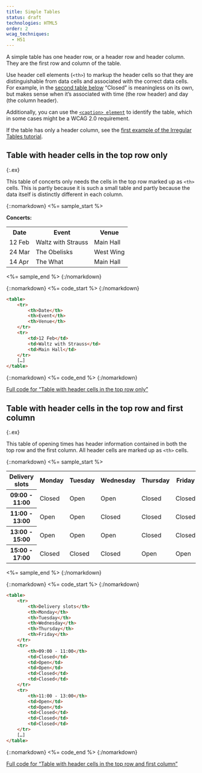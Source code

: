```yaml
---
title: Simple Tables
status: draft
technologies: HTML5
order: 2
wcag_techniques: 
  - H51
---
```


A simple table has one header row, or a header row and header column. They are the first row and column of the table.

Use header cell elements (`<th>`) to markup the header cells so that they are distinguishable from data cells and associated with the correct data cells. For example, in the [second table below](#table-with-header-cells-in-the-top-row-and-first-column) “Closed” is meaningless on its own, but makes sense when it’s associated with time (the row header) and day (the column header).

Additionally, you can use the [`<caption> element`](caption-summary.html) to identify the table, which in some cases might be a WCAG 2.0 requirement.

If the table has only a header column, see the [first example of the Irregular Tables tutorial](irreguler.html#table-with-header-cells-in-one-column-only).

## Table with header cells in the top row only
{:.ex}

This table of concerts only needs the cells in the top row marked up as `<th>` cells. This is partly because it is such a small table and partly because the data itself is distinctly different in each column.

{::nomarkdown}
<%= sample_start %>

<p><strong>Concerts:</strong></p>
<table>
	<tr>
		<th>Date</th>
		<th>Event</th>
		<th>Venue</th>
	</tr>
	<tr>
		<td>12 Feb</td>
		<td>Waltz with Strauss</td>
		<td>Main Hall</td>
	</tr>
	<tr>
		<td>24 Mar</td>
		<td>The Obelisks</td>
		<td>West Wing</td>
	</tr>
	<tr>
		<td>14 Apr</td>
		<td>The What</td>
		<td>Main Hall</td>
	</tr>
</table>

<%= sample_end %>
{:/nomarkdown}

{::nomarkdown}
<%= code_start %>
{:/nomarkdown}

~~~ html
<table>
	<tr>
		<th>Date</th>
		<th>Event</th>
		<th>Venue</th>
	</tr>
	<tr>
		<td>12 Feb</td>
		<td>Waltz with Strauss</td>
		<td>Main Hall</td>
	</tr>
	[…]
</table>
~~~

{::nomarkdown}
<%= code_end %>
{:/nomarkdown}

[Full code for “Table with header cells in the top row only”](examples/headertoprow.html)

## Table with header cells in the top row and first column
{:.ex}

This table of opening times has header information contained in both the top row and the first column. All header cells are marked up as `<th>` cells.

{::nomarkdown}
<%= sample_start %>

<table>
	<tr>
		<th>Delivery slots</th>
		<th>Monday</th>
		<th>Tuesday</th>
		<th>Wednesday</th>
		<th>Thursday</th>
		<th>Friday</th>
	</tr>
	<tr>
		<th>09:00 - 11:00</th>
		<td>Closed</td>
		<td>Open</td>
		<td>Open</td>
		<td>Closed</td>
		<td>Closed</td>
	</tr>
	<tr>
		<th>11:00 - 13:00</th>
		<td>Open</td>
		<td>Open</td>
		<td>Closed</td>
		<td>Closed</td>
		<td>Closed</td>
	</tr>
	<tr>
		<th>13:00 - 15:00</th>
		<td>Open</td>
		<td>Open</td>
		<td>Open</td>
		<td>Closed</td>
		<td>Closed</td>
	</tr>
	<tr>
		<th>15:00 - 17:00</th>
		<td>Closed</td>
		<td>Closed</td>
		<td>Closed</td>
		<td>Open</td>
		<td>Open</td>
	</tr>
</table>

<%= sample_end %>
{:/nomarkdown}

{::nomarkdown}
<%= code_start %>
{:/nomarkdown}

~~~ html
<table>
	<tr>
		<th>Delivery slots</th>
		<th>Monday</th>
		<th>Tuesday</th>
		<th>Wednesday</th>
		<th>Thursday</th>
		<th>Friday</th>
	</tr>
	<tr>
		<th>09:00 - 11:00</th>
		<td>Closed</td>
		<td>Open</td>
		<td>Open</td>
		<td>Closed</td>
		<td>Closed</td>
	</tr>
	<tr>
		<th>11:00 - 13:00</th>
		<td>Open</td>
		<td>Open</td>
		<td>Closed</td>
		<td>Closed</td>
		<td>Closed</td>
	</tr>
	[…]
</table>
~~~

{::nomarkdown}
<%= code_end %>
{:/nomarkdown}

[Full code for “Table with header cells in the top row and first column”](examples/headertoprowfirstcol.html)
